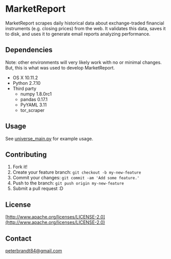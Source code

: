 # MarketReport
MarketReport scrapes daily historical data about exchange-traded financial instruments (e.g. closing prices) from the web. It validates this data, saves it to disk, and uses it to generate email reports analyzing performance.

## Dependencies
Note: other environments will very likely work with no or minimal changes. But, this is what was used to develop MarketReport.
* OS X 10.11.2
* Python 2.7.10
* Third party
  * numpy 1.8.0rc1
  * pandas 0.17.1
  * PyYAML 3.11
  * tor_scraper

## Usage
See [universe\_main.py](https://github.com/peterbrandt84/market_report/blob/master/universe_main.py) for example usage.

## Contributing
1. Fork it!
2. Create your feature branch: `git checkout -b my-new-feature`
3. Commit your changes: `git commit -am 'Add some feature.'`
4. Push to the branch: `git push origin my-new-feature`
5. Submit a pull request :D

## License
[http://www.apache.org/licenses/LICENSE-2.0](http://www.apache.org/licenses/LICENSE-2.0)

## Contact
peterbrandt84@gmail.com